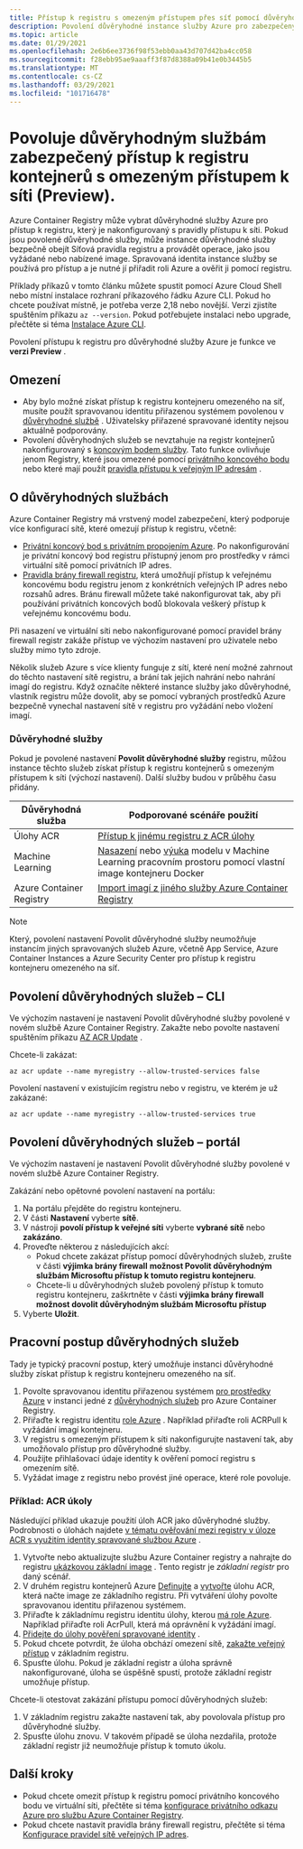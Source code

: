 ```yaml
---
title: Přístup k registru s omezeným přístupem přes síť pomocí důvěryhodné služby Azure
description: Povolení důvěryhodné instance služby Azure pro zabezpečený přístup k registru kontejneru omezeného na síť pro vyžádání nebo vložení imagí
ms.topic: article
ms.date: 01/29/2021
ms.openlocfilehash: 2e6b6ee3736f98f53ebb0aa43d707d42ba4cc058
ms.sourcegitcommit: f28ebb95ae9aaaff3f87d8388a09b41e0b3445b5
ms.translationtype: MT
ms.contentlocale: cs-CZ
ms.lasthandoff: 03/29/2021
ms.locfileid: "101716478"
---
```

# <a name="allow-trusted-services-to-securely-access-a-network-restricted-container-registry-preview"></a>Povoluje důvěryhodným službám zabezpečený přístup k registru kontejnerů s omezeným přístupem k síti (Preview).

Azure Container Registry může vybrat důvěryhodné služby Azure pro přístup k registru, který je nakonfigurovaný s pravidly přístupu k síti. Pokud jsou povolené důvěryhodné služby, může instance důvěryhodné služby bezpečně obejít Síťová pravidla registru a provádět operace, jako jsou vyžádané nebo nabízené image. Spravovaná identita instance služby se používá pro přístup a je nutné jí přiřadit roli Azure a ověřit ji pomocí registru.

Příklady příkazů v tomto článku můžete spustit pomocí Azure Cloud Shell nebo místní instalace rozhraní příkazového řádku Azure CLI. Pokud ho chcete používat místně, je potřeba verze 2,18 nebo novější. Verzi zjistíte spuštěním příkazu `az --version`. Pokud potřebujete instalaci nebo upgrade, přečtěte si téma [Instalace Azure CLI](/cli/azure/install-azure-cli).

Povolení přístupu k registru pro důvěryhodné služby Azure je funkce ve **verzi Preview** .

## <a name="limitations"></a>Omezení

* Aby bylo možné získat přístup k registru kontejneru omezeného na síť, musíte použít spravovanou identitu přiřazenou systémem povolenou v [důvěryhodné službě](#trusted-services) . Uživatelsky přiřazené spravované identity nejsou aktuálně podporovány.
* Povolení důvěryhodných služeb se nevztahuje na registr kontejnerů nakonfigurovaný s [koncovým bodem služby](container-registry-vnet.md). Tato funkce ovlivňuje jenom Registry, které jsou omezené pomocí [privátního koncového bodu](container-registry-private-link.md) nebo které mají použít [pravidla přístupu k veřejným IP adresám](container-registry-access-selected-networks.md) . 

## <a name="about-trusted-services"></a>O důvěryhodných službách

Azure Container Registry má vrstvený model zabezpečení, který podporuje více konfigurací sítě, které omezují přístup k registru, včetně:

* [Privátní koncový bod s privátním propojením Azure](container-registry-private-link.md). Po nakonfigurování je privátní koncový bod registru přístupný jenom pro prostředky v rámci virtuální sítě pomocí privátních IP adres.  
* [Pravidla brány firewall registru](container-registry-access-selected-networks.md), která umožňují přístup k veřejnému koncovému bodu registru jenom z konkrétních veřejných IP adres nebo rozsahů adres. Bránu firewall můžete také nakonfigurovat tak, aby při používání privátních koncových bodů blokovala veškerý přístup k veřejnému koncovému bodu.

Při nasazení ve virtuální síti nebo nakonfigurované pomocí pravidel brány firewall registr zakáže přístup ve výchozím nastavení pro uživatele nebo služby mimo tyto zdroje. 

Několik služeb Azure s více klienty funguje z sítí, které není možné zahrnout do těchto nastavení sítě registru, a brání tak jejich nahrání nebo nahrání imagí do registru. Když označíte některé instance služby jako důvěryhodné, vlastník registru může dovolit, aby se pomocí vybraných prostředků Azure bezpečně vynechal nastavení sítě v registru pro vyžádání nebo vložení imagí. 

### <a name="trusted-services"></a>Důvěryhodné služby

Pokud je povolené nastavení **Povolit důvěryhodné služby** registru, můžou instance těchto služeb získat přístup k registru kontejnerů s omezeným přístupem k síti (výchozí nastavení). Další služby budou v průběhu času přidány.

|Důvěryhodná služba  |Podporované scénáře použití  |
|---------|---------|
|Úlohy ACR     | [Přístup k jinému registru z ACR úlohy](container-registry-tasks-cross-registry-authentication.md)       |
|Machine Learning | [Nasazení](../machine-learning/how-to-deploy-custom-docker-image.md) nebo [výuka](../machine-learning/how-to-train-with-custom-image.md) modelu v Machine Learning pracovním prostoru pomocí vlastní image kontejneru Docker |
|Azure Container Registry | [Import imagí z jiného služby Azure Container Registry](container-registry-import-images.md#import-from-an-azure-container-registry-in-the-same-ad-tenant) | 

> [!NOTE]
> Který, povolení nastavení Povolit důvěryhodné služby neumožňuje instancím jiných spravovaných služeb Azure, včetně App Service, Azure Container Instances a Azure Security Center pro přístup k registru kontejneru omezeného na síť.

## <a name="allow-trusted-services---cli"></a>Povolení důvěryhodných služeb – CLI

Ve výchozím nastavení je nastavení Povolit důvěryhodné služby povolené v novém službě Azure Container Registry. Zakažte nebo povolte nastavení spuštěním příkazu [AZ ACR Update](/cli/azure/acr#az-acr-update) .

Chcete-li zakázat:

```azurecli
az acr update --name myregistry --allow-trusted-services false
```

Povolení nastavení v existujícím registru nebo v registru, ve kterém je už zakázané:

```azurecli
az acr update --name myregistry --allow-trusted-services true
```

## <a name="allow-trusted-services---portal"></a>Povolení důvěryhodných služeb – portál

Ve výchozím nastavení je nastavení Povolit důvěryhodné služby povolené v novém službě Azure Container Registry. 

Zakázání nebo opětovné povolení nastavení na portálu:

1. Na portálu přejděte do registru kontejneru.
1. V části **Nastavení** vyberte **sítě**. 
1. V nástroji **povolí přístup k veřejné síti** vyberte **vybrané sítě** nebo **zakázáno**.
1. Proveďte některou z následujících akcí:
    * Pokud chcete zakázat přístup pomocí důvěryhodných služeb, zrušte v části **výjimka brány firewall** **možnost Povolit důvěryhodným službám Microsoftu přístup k tomuto registru kontejneru**. 
    * Chcete-li u důvěryhodných služeb povolený přístup k tomuto registru kontejneru, zaškrtněte v části **výjimka brány firewall** **možnost dovolit důvěryhodným službám Microsoftu přístup**
1. Vyberte **Uložit**.

## <a name="trusted-services-workflow"></a>Pracovní postup důvěryhodných služeb

Tady je typický pracovní postup, který umožňuje instanci důvěryhodné služby získat přístup k registru kontejneru omezeného na síť.

1. Povolte spravovanou identitu přiřazenou systémem [pro prostředky Azure](../active-directory/managed-identities-azure-resources/overview.md) v instanci jedné z [důvěryhodných služeb](#trusted-services) pro Azure Container Registry.
1. Přiřaďte k registru identitu [role Azure](container-registry-roles.md) . Například přiřaďte roli ACRPull k vyžádání imagí kontejneru.
1. V registru s omezeným přístupem k síti nakonfigurujte nastavení tak, aby umožňovalo přístup pro důvěryhodné služby.
1. Použijte přihlašovací údaje identity k ověření pomocí registru s omezením sítě. 
1. Vyžádat image z registru nebo provést jiné operace, které role povoluje.

### <a name="example-acr-tasks"></a>Příklad: ACR úkoly

Následující příklad ukazuje použití úloh ACR jako důvěryhodné služby. Podrobnosti o úlohách najdete [v tématu ověřování mezi registry v úloze ACR s využitím identity spravované službou Azure](container-registry-tasks-cross-registry-authentication.md) .

1. Vytvořte nebo aktualizujte službu Azure Container registry a nahrajte do registru [ukázkovou základní image](container-registry-tasks-cross-registry-authentication.md#prepare-base-registry) . Tento registr je *základní registr* pro daný scénář.
1. V druhém registru kontejnerů Azure [Definujte](container-registry-tasks-cross-registry-authentication.md#define-task-steps-in-yaml-file) a [vytvořte](container-registry-tasks-cross-registry-authentication.md#option-2-create-task-with-system-assigned-identity) úlohu ACR, která načte image ze základního registru. Při vytváření úlohy povolte spravovanou identitu přiřazenou systémem.
1. Přiřaďte k základnímu registru identitu úlohy, kterou [má role Azure](container-registry-tasks-authentication-managed-identity.md#3-grant-the-identity-permissions-to-access-other-azure-resources). Například přiřaďte roli AcrPull, která má oprávnění k vyžádání imagí.
1. [Přidejte do úlohy pověření spravované identity](container-registry-tasks-authentication-managed-identity.md#4-optional-add-credentials-to-the-task) .
1. Pokud chcete potvrdit, že úloha obchází omezení sítě, [zakažte veřejný přístup](container-registry-access-selected-networks.md#disable-public-network-access) v základním registru.
1. Spusťte úlohu. Pokud je základní registr a úloha správně nakonfigurované, úloha se úspěšně spustí, protože základní registr umožňuje přístup.

Chcete-li otestovat zakázání přístupu pomocí důvěryhodných služeb:

1. V základním registru zakažte nastavení tak, aby povolovala přístup pro důvěryhodné služby.
1. Spusťte úlohu znovu. V takovém případě se úloha nezdařila, protože základní registr již neumožňuje přístup k tomuto úkolu.

## <a name="next-steps"></a>Další kroky

* Pokud chcete omezit přístup k registru pomocí privátního koncového bodu ve virtuální síti, přečtěte si téma [konfigurace privátního odkazu Azure pro službu Azure Container Registry](container-registry-private-link.md).
* Pokud chcete nastavit pravidla brány firewall registru, přečtěte si téma [Konfigurace pravidel sítě veřejných IP adres](container-registry-access-selected-networks.md).
